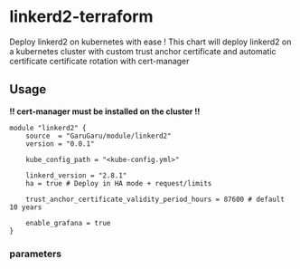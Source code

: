 # linkerd2-terraform

Deploy linkerd2 on kubernetes with ease !
This chart will deploy linkerd2 on a kubernetes cluster with custom trust anchor certificate and automatic 
certificate certificate rotation with cert-manager 

## Usage 
**!! cert-manager must be installed on the cluster !!**


```hcl
module "linkerd2" {
    source  = "GaruGaru/module/linkerd2"
    version = "0.0.1"

    kube_config_path = "<kube-config.yml>"

    linkerd_version = "2.8.1"
    ha = true # Deploy in HA mode + request/limits 
        
    trust_anchor_certificate_validity_period_hours = 87600 # default 10 years 
    
    enable_grafana = true 
}
```


### parameters 


